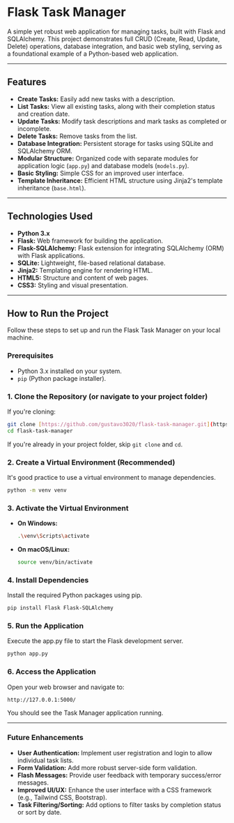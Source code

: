 # Flask Task Manager

A simple yet robust web application for managing tasks, built with Flask and SQLAlchemy. This project demonstrates full CRUD (Create, Read, Update, Delete) operations, database integration, and basic web styling, serving as a foundational example of a Python-based web application.

---

## Features

* **Create Tasks:** Easily add new tasks with a description.
* **List Tasks:** View all existing tasks, along with their completion status and creation date.
* **Update Tasks:** Modify task descriptions and mark tasks as completed or incomplete.
* **Delete Tasks:** Remove tasks from the list.
* **Database Integration:** Persistent storage for tasks using SQLite and SQLAlchemy ORM.
* **Modular Structure:** Organized code with separate modules for application logic (`app.py`) and database models (`models.py`).
* **Basic Styling:** Simple CSS for an improved user interface.
* **Template Inheritance:** Efficient HTML structure using Jinja2's template inheritance (`base.html`).

---

## Technologies Used

* **Python 3.x**
* **Flask:** Web framework for building the application.
* **Flask-SQLAlchemy:** Flask extension for integrating SQLAlchemy (ORM) with Flask applications.
* **SQLite:** Lightweight, file-based relational database.
* **Jinja2:** Templating engine for rendering HTML.
* **HTML5:** Structure and content of web pages.
* **CSS3:** Styling and visual presentation.

---

## How to Run the Project

Follow these steps to set up and run the Flask Task Manager on your local machine.

### Prerequisites

* Python 3.x installed on your system.
* `pip` (Python package installer).

### 1. Clone the Repository (or navigate to your project folder)

If you're cloning:
```bash
git clone [https://github.com/gustavo3020/flask-task-manager.git](https://github.com/gustavo3020/flask-task-manager.git)
cd flask-task-manager
```
If you're already in your project folder, skip `git clone` and `cd`.

### 2. Create a Virtual Environment (Recommended)

It's good practice to use a virtual environment to manage dependencies.

```bash
python -m venv venv
```

### 3. Activate the Virtual Environment
* **On Windows:**
    ```bash
    .\venv\Scripts\activate
    ```
* **On macOS/Linux:**
    ```bash
    source venv/bin/activate
    ```

### 4. Install Dependencies
Install the required Python packages using pip.
```bash
pip install Flask Flask-SQLAlchemy
```

### 5. Run the Application
Execute the app.py file to start the Flask development server.
```bash
python app.py
```

### 6. Access the Application
Open your web browser and navigate to:
```bash
http://127.0.0.1:5000/
```
You should see the Task Manager application running.

---

### Future Enhancements
* **User Authentication:** Implement user registration and login to allow individual task lists.
* **Form Validation:** Add more robust server-side form validation.
* **Flash Messages:** Provide user feedback with temporary success/error messages.
* **Improved UI/UX:** Enhance the user interface with a CSS framework (e.g., Tailwind CSS, Bootstrap).
* **Task Filtering/Sorting:** Add options to filter tasks by completion status or sort by date.